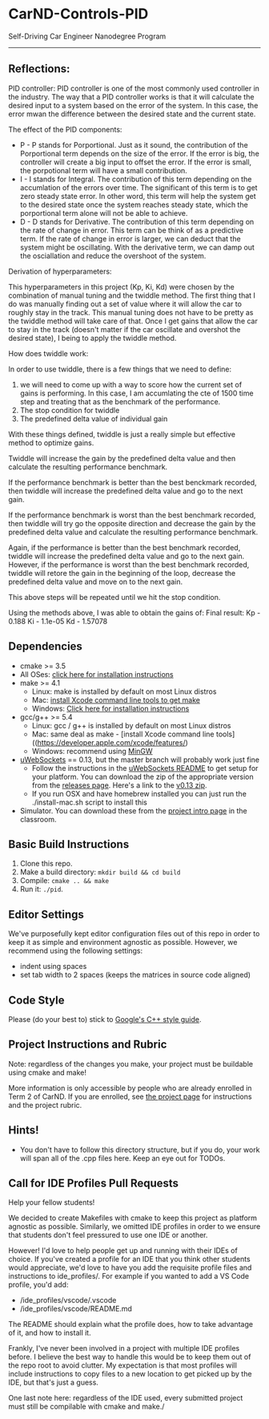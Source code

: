 # CarND-Controls-PID
Self-Driving Car Engineer Nanodegree Program

---
## Reflections:

PID controller:
PID controller is one of the most commonly used controller in the industry. 
The way that a PID controller works is that it will calculate the desired input to a system based on the error of the system.
In this case, the error mwan the difference between the desired state and the current state.

The effect of the PID components:
* P - P stands for Porportional. Just as it sound, the contribution of the Porportional term depends on the size of the error. If the error is big, the controller will create a big input to offset the error. If the error is small, the porpotional term will have a small contribution.
* I - I stands for Integral. The contribution of this term depending on the accumlation of the errors over time. The significant of this term is to get zero steady state error. In other word, this term will help the system get to the desired state once the system reaches steady state, which the porportional term alone will not be able to achieve. 
* D - D stands for Derivative. The contribution of this term depending on the rate of change in error. This term can be think of as a predictive term. If the rate of change in error is larger, we can deduct that the system might be oscillating. With the derivative term, we can damp out the osciallation and reduce the overshoot of the system.

Derivation of hyperparameters:

This hyperparameters in this project (Kp, Ki, Kd) were chosen by the combination of manual tuning and the twiddle method. The first thing that I do was manually finding out a set of value where it will allow the car to roughly stay in the track. This manual tuning does not have to be pretty as the twiddle method will take care of that.
Once I get gains that allow the car to stay in the track (doesn't matter if the car oscillate and overshot the desired state), I being to apply the twiddle method.  

How does twiddle work:

In order to use twiddle, there is a few things that we need to define:
1) we will need to come up with a way to score how the current set of gains is performing. In this case, I am accumlating the cte of 1500 time step and treating that as the benchmark of the performance. 
2) The stop condition for twiddle
3) The predefined delta value of individual gain

With these things defined, twiddle is just a really simple but effective method to optimize gains.

Twiddle will increase the gain by the predefined delta value and then calculate the resulting performance benchmark. 

If the performance benchmark is better than the best benckmark recorded, then twiddle will increase the predefined delta value and go to the next gain.

If the performance benchmark is worst than the best benchmark recorded, then twiddle will try go the opposite direction and decrease the gain by the predefined delta value and calculate the resulting performance benchmark.

Again, if the performance is better than the best benchmark recorded, twiddle will increase the predefined delta value and go to the next gain. However, if the performance is worst than the best benchmark recorded, twiddle will retore the gain in the beginning of the loop, decrease the predefined delta value and move on to the next gain.

This above steps will be repeated until we hit the stop condition.

Using the methods above, I was able to obtain the gains of:
Final result: Kp - 0.188 Ki - 1.1e-05 Kd - 1.57078

## Dependencies

* cmake >= 3.5
 * All OSes: [click here for installation instructions](https://cmake.org/install/)
* make >= 4.1
  * Linux: make is installed by default on most Linux distros
  * Mac: [install Xcode command line tools to get make](https://developer.apple.com/xcode/features/)
  * Windows: [Click here for installation instructions](http://gnuwin32.sourceforge.net/packages/make.htm)
* gcc/g++ >= 5.4
  * Linux: gcc / g++ is installed by default on most Linux distros
  * Mac: same deal as make - [install Xcode command line tools]((https://developer.apple.com/xcode/features/)
  * Windows: recommend using [MinGW](http://www.mingw.org/)
* [uWebSockets](https://github.com/uWebSockets/uWebSockets) == 0.13, but the master branch will probably work just fine
  * Follow the instructions in the [uWebSockets README](https://github.com/uWebSockets/uWebSockets/blob/master/README.md) to get setup for your platform. You can download the zip of the appropriate version from the [releases page](https://github.com/uWebSockets/uWebSockets/releases). Here's a link to the [v0.13 zip](https://github.com/uWebSockets/uWebSockets/archive/v0.13.0.zip).
  * If you run OSX and have homebrew installed you can just run the ./install-mac.sh script to install this
* Simulator. You can download these from the [project intro page](https://github.com/udacity/CarND-PID-Control-Project/releases) in the classroom.

## Basic Build Instructions

1. Clone this repo.
2. Make a build directory: `mkdir build && cd build`
3. Compile: `cmake .. && make`
4. Run it: `./pid`. 

## Editor Settings

We've purposefully kept editor configuration files out of this repo in order to
keep it as simple and environment agnostic as possible. However, we recommend
using the following settings:

* indent using spaces
* set tab width to 2 spaces (keeps the matrices in source code aligned)

## Code Style

Please (do your best to) stick to [Google's C++ style guide](https://google.github.io/styleguide/cppguide.html).

## Project Instructions and Rubric

Note: regardless of the changes you make, your project must be buildable using
cmake and make!

More information is only accessible by people who are already enrolled in Term 2
of CarND. If you are enrolled, see [the project page](https://classroom.udacity.com/nanodegrees/nd013/parts/40f38239-66b6-46ec-ae68-03afd8a601c8/modules/f1820894-8322-4bb3-81aa-b26b3c6dcbaf/lessons/e8235395-22dd-4b87-88e0-d108c5e5bbf4/concepts/6a4d8d42-6a04-4aa6-b284-1697c0fd6562)
for instructions and the project rubric.

## Hints!

* You don't have to follow this directory structure, but if you do, your work
  will span all of the .cpp files here. Keep an eye out for TODOs.

## Call for IDE Profiles Pull Requests

Help your fellow students!

We decided to create Makefiles with cmake to keep this project as platform
agnostic as possible. Similarly, we omitted IDE profiles in order to we ensure
that students don't feel pressured to use one IDE or another.

However! I'd love to help people get up and running with their IDEs of choice.
If you've created a profile for an IDE that you think other students would
appreciate, we'd love to have you add the requisite profile files and
instructions to ide_profiles/. For example if you wanted to add a VS Code
profile, you'd add:

* /ide_profiles/vscode/.vscode
* /ide_profiles/vscode/README.md

The README should explain what the profile does, how to take advantage of it,
and how to install it.

Frankly, I've never been involved in a project with multiple IDE profiles
before. I believe the best way to handle this would be to keep them out of the
repo root to avoid clutter. My expectation is that most profiles will include
instructions to copy files to a new location to get picked up by the IDE, but
that's just a guess.

One last note here: regardless of the IDE used, every submitted project must
still be compilable with cmake and make./
